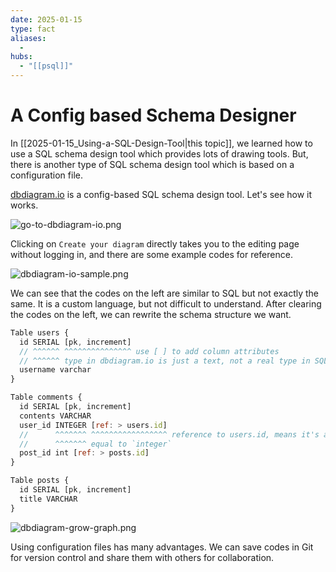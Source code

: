 ```yaml
---
date: 2025-01-15
type: fact
aliases:
  -
hubs:
  - "[[psql]]"
---
```


# A Config based Schema Designer

In [[2025-01-15_Using-a-SQL-Design-Tool|this topic]], we learned how to use a SQL schema design tool which provides lots of drawing tools. But, there is another type of SQL schema design tool which is based on a configuration file. 

[dbdiagram.io](https://dbdiagram.io/home) is a config-based SQL schema design tool. Let's see how it works.


![go-to-dbdiagram-io.png](../assets/imgs/go-to-dbdiagram-io.png)

Clicking on `Create your diagram` directly takes you to the editing page without logging in, and there are some example codes for reference.

![dbdiagram-io-sample.png](../assets/imgs/dbdiagram-io-sample.png)


We can see that the codes on the left are similar to SQL but not exactly the same. It is a custom language, but not difficult to understand. After clearing the codes on the left, we can rewrite the schema structure we want.

```js
Table users {
  id SERIAL [pk, increment]
  // ^^^^^^ ^^^^^^^^^^^^^^^ use [ ] to add column attributes
  // ^^^^^^ type in dbdiagram.io is just a text, not a real type in SQL, so we need to use [ ] to add column attributes
  username varchar
}

Table comments {
  id SERIAL [pk, increment]
  contents VARCHAR
  user_id INTEGER [ref: > users.id]
  //      ^^^^^^^ ^^^^^^^^^^^^^^^^^ reference to users.id, means it's a foreign key
  //      ^^^^^^^ equal to `integer`
  post_id int [ref: > posts.id]
}

Table posts {
  id SERIAL [pk, increment]
  title VARCHAR
}
```

![dbdiagram-grow-graph.png](../assets/imgs/dbdiagram-grow-graph.png)

Using configuration files has many advantages. We can save codes in Git for version control and share them with others for collaboration.


